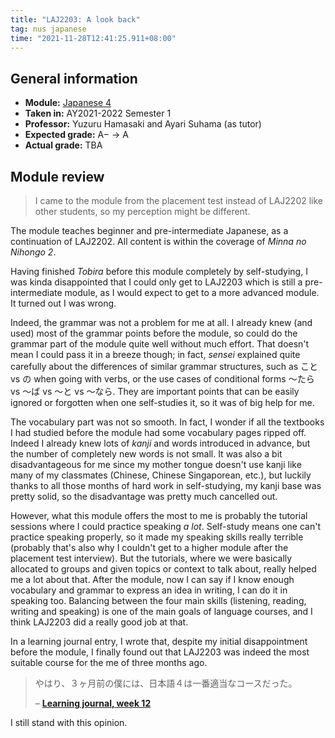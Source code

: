 ```yaml
---
title: "LAJ2203: A look back"
tag: nus japanese
time: "2021-11-28T12:41:25.911+08:00"
---
```


## General information

* **Module:** [Japanese 4](https://nusmods.com/modules/LAJ2203)
* **Taken in:** AY2021-2022 Semester 1
* **Professor:** Yuzuru Hamasaki and Ayari Suhama (as tutor)
* **Expected grade:** A&minus; &rarr; A
* **Actual grade:** TBA

## Module review

> I came to the module from the placement test instead of LAJ2202 like other
> students, so my perception might be different.

The module teaches beginner and pre-intermediate Japanese, as a continuation of
LAJ2202. All content is within the coverage of *Minna no Nihongo 2*.

Having finished *Tobira* before this module completely by self-studying, I was
kinda disappointed that I could only get to LAJ2203 which is still a
pre-intermediate module, as I would expect to get to a more advanced module.
It turned out I was wrong.

Indeed, the grammar was not a problem for me at all. I already knew (and used)
most of the grammar points before the module, so could do the grammar part of
the module quite well without much effort. That doesn't mean I could pass it
in a breeze though; in fact, *sensei* explained quite carefully about the
differences of similar grammar structures, such as こと vs の when going with
verbs, or the use cases of conditional forms 〜たら vs 〜ば vs 〜と vs 〜なら. They
are important points that can be easily ignored or forgotten when one
self-studies it, so it was of big help for me.

The vocabulary part was not so smooth. In fact, I wonder if all the textbooks
I had studied before the module had some vocabulary pages ripped off. Indeed
I already knew lots of *kanji* and words introduced in advance, but the number
of completely new words is not small. It was also a bit disadvantageous for me
since my mother tongue doesn't use kanji like many of my classmates (Chinese,
Chinese Singaporean, etc.), but luckily thanks to all those months of hard work
in self-studying, my kanji base was pretty solid, so the disadvantage was
pretty much cancelled out.

However, what this module offers the most to me is probably the tutorial
sessions where I could practice speaking *a lot*. Self-study means one can't
practice speaking properly, so it made my speaking skills really terrible
(probably that's also why I couldn't get to a higher module after the placement
test interview). But the tutorials, where we were basically allocated to
groups and given topics or context to talk about, really helped me a lot about
that. After the module, now I can say if I know enough vocabulary and grammar to
express an idea in writing, I can do it in speaking too. Balancing between the
four main skills (listening, reading, writing and speaking) is one of the main
goals of language courses, and I think LAJ2203 did a really good job at that.

In a learning journal entry, I wrote that, despite my initial disappointment
before the module, I finally found out that LAJ2203 was indeed the most suitable
course for the me of three months ago.

> やはり、３ヶ月前の僕には、日本語４は一番適当なコースだった。
>
> &ndash; **[Learning journal, week 12](https://laj2203.joulev.dev/week/12)**

I still stand with this opinion.
